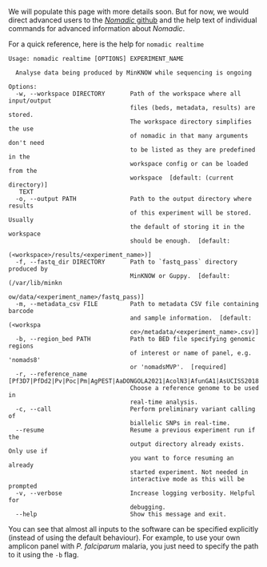 We will populate this page with more details soon. But for now, we would direct advanced users to the [*Nomadic* github](https://github.com/JasonAHendry/nomadic) and the help text of individual commands for advanced information about *Nomadic*.

For a quick reference, here is the help for `nomadic realtime`

```
Usage: nomadic realtime [OPTIONS] EXPERIMENT_NAME

  Analyse data being produced by MinKNOW while sequencing is ongoing

Options:
  -w, --workspace DIRECTORY       Path of the workspace where all input/output
                                  files (beds, metadata, results) are stored.
                                  The workspace directory simplifies the use
                                  of nomadic in that many arguments don't need
                                  to be listed as they are predefined in the
                                  workspace config or can be loaded from the
                                  workspace  [default: (current directory)]
   TEXT
  -o, --output PATH               Path to the output directory where results
                                  of this experiment will be stored. Usually
                                  the default of storing it in the workspace
                                  should be enough.  [default:
                                  (<workspace>/results/<experiment_name>)]
  -f, --fastq_dir DIRECTORY       Path to `fastq_pass` directory produced by
                                  MinKNOW or Guppy.  [default: (/var/lib/minkn
                                  ow/data/<experiment_name>/fastq_pass)]
  -m, --metadata_csv FILE         Path to metadata CSV file containing barcode
                                  and sample information.  [default: (<workspa
                                  ce>/metadata/<experiment_name>.csv)]
  -b, --region_bed PATH           Path to BED file specifying genomic regions
                                  of interest or name of panel, e.g. 'nomads8'
                                  or 'nomadsMVP'.  [required]
  -r, --reference_name [Pf3D7|PfDd2|Pv|Poc|Pm|AgPEST|AaDONGOLA2021|AcolN3|AfunGA1|AsUCISS2018|Hs]
                                  Choose a reference genome to be used in
                                  real-time analysis.
  -c, --call                      Perform preliminary variant calling of
                                  biallelic SNPs in real-time.
  --resume                        Resume a previous experiment run if the
                                  output directory already exists. Only use if
                                  you want to force resuming an already
                                  started experiment. Not needed in
                                  interactive mode as this will be prompted
  -v, --verbose                   Increase logging verbosity. Helpful for
                                  debugging.
  --help                          Show this message and exit.
```

You can see that almost all inputs to the software can be specified explicitly (instead of using the default behaviour). For example, to use your own amplicon panel with *P. falciparum* malaria, you just need to specify the path to it using the `-b` flag.